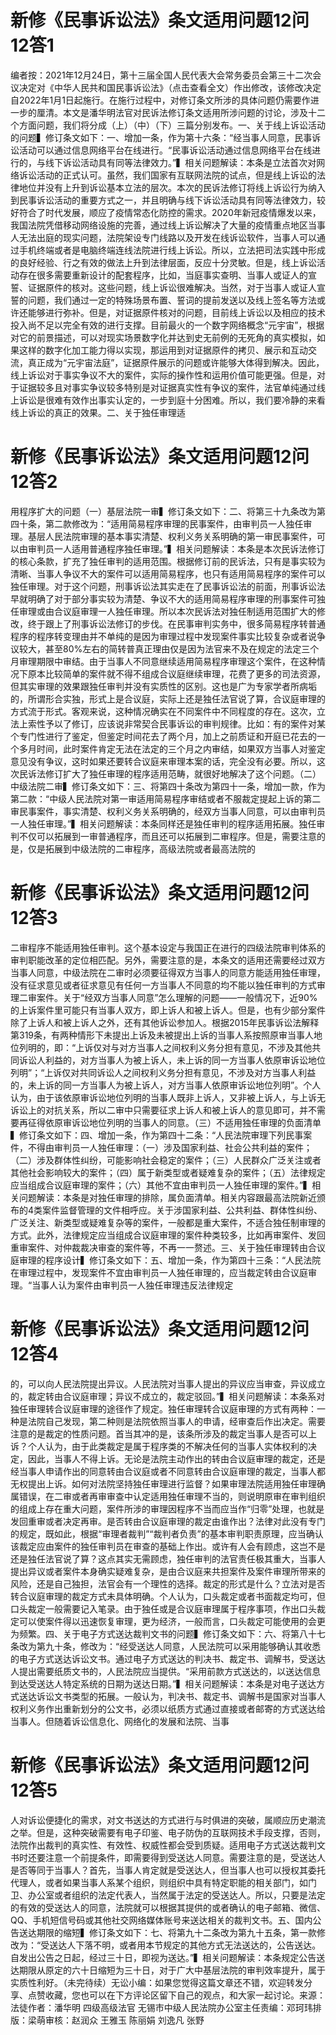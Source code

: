# 新修《民事诉讼法》条文适用问题12问12答1

编者按：2021年12月24日，第十三届全国人民代表大会常务委员会第三十二次会议决定对《中华人民共和国民事诉讼法》（点击查看全文）作出修改，该修改决定自2022年1月1日起施行。在施行过程中，对修订条文所涉的具体问题仍需要作进一步的厘清。本文是潘华明法官对民诉法修订条文适用所涉问题的讨论，涉及十二个方面问题，我们将分成（上）（中）（下）三篇分别发布。一、关于线上诉讼活动的问题▍修订条文如下：一、增加一条，作为第十六条：“经当事人同意，民事诉讼活动可以通过信息网络平台在线进行。“民事诉讼活动通过信息网络平台在线进行的，与线下诉讼活动具有同等法律效力。”▍相关问题解读：本条是立法首次对网络诉讼活动的正式认可。虽然，我们国家有互联网法院的试点，但是线上诉讼的法律地位并没有上升到诉讼基本立法的层次。本次的民诉法修订将线上诉讼行为纳入到民事诉讼活动的重要方式之一，并且明确与线下诉讼活动具有同等法律效力，较好符合了时代发展，顺应了疫情常态化防控的需求。2020年新冠疫情爆发以来，我国法院凭借移动网络设施的完善，通过线上诉讼解决了大量的疫情重点地区当事人无法出庭的现实问题，法院架设专门线路以及开发在线诉讼软件，当事人可以通过手机终端或者是电脑终端连线法院进行线上诉讼。所以，立法把司法实践中形成的良好经验、行之有效的做法上升到法律层面，反应十分灵敏。但是，线上诉讼活动存在很多需要重新设计的配套程序，比如，当庭事实查明、当事人或证人的宣誓、证据原件的核对。这些问题，线上诉讼很难解决。当然，对于当事人或证人宣誓的问题，我们通过一定的特殊场景布置、誓词的提前发送以及线上签名等方法或许还能够进行弥补。但是，对证据原件核对的问题，目前线上诉讼以及相应的技术投入尚不足以完全有效的进行支撑。目前最火的一个数字网络概念“元宇宙”，根据对它的前景描述，可以对现实场景数字化并达到史无前例的无死角的真实模拟，如果这样的数字化加工能力得以实现，那运用到对证据原件的拷贝、展示和互动交流，真正成为“元宇宙法庭”，证据原件展示的问题或许能够大体得到解决。因此，线上诉讼对于事实争议不大的案件，实际的操作性和运用价值可能更强。但是，对于证据较多且对事实争议较多特别是对证据真实性有争议的案件，法官单纯通过线上诉讼是很难有效作出事实认定的，一步到庭十分困难。所以，我们要冷静的来看线上诉讼的真正的效果。二、关于独任审理适

# 新修《民事诉讼法》条文适用问题12问12答2

用程序扩大的问题（一）基层法院一审▍修订条文如下：二、将第三十九条改为第四十条，第二款修改为：“适用简易程序审理的民事案件，由审判员一人独任审理。基层人民法院审理的基本事实清楚、权利义务关系明确的第一审民事案件，可以由审判员一人适用普通程序独任审理。”▍相关问题解读：本条是本次民诉法修订的核心条款，扩充了独任审判的适用范围。根据修订前的民诉法，只有是事实较为清晰、当事人争议不大的案件可以适用简易程序，也只有适用简易程序的案件可以独任审理。对于这个问题，刑事诉讼法其实走在了民事诉讼法的前面，刑事诉讼法早就明确了对于部分事实较为清楚、争议不大的适用简易程序审理的刑事案件可独任审理或由合议庭审理一人独任审理。所以本次民诉法对独任制适用范围扩大的修改，终于跟上了刑事诉讼法修订的步伐。在民事审判实务中，很多简易程序转普通程序的程序转变理由并不单纯的是因为审理过程中发现案件事实比较复杂或者说争议较大，甚至80%左右的简转普真正理由仅是因为法官来不及在规定的法定三个月审理期限中审结。由于当事人不同意继续适用简易程序审理这个案件，在这种情况下原本比较简单的案件就不得不组成合议庭继续审理，花费了更多的司法资源，但其实审理的效果跟独任审判并没有实质性的区别。这也是广为专家学者所病垢的，所谓形合实独，形式上是合议庭，实际上还是独任法官说了算，合议庭审理的方式流于形式。客观来说，这种情况确实在不同案件中不同程度的存在。这次，立法上索性予以了修订，应该说非常契合民事诉讼的审判规律。比如：有的案件对某个专门性进行了鉴定，但鉴定时间花去了两个月，加上之前质证和开庭已花去的一个多月时间，此时案件肯定无法在法定的三个月之内审结，如果双方当事人对鉴定意见没有争议，这时如果还要转合议庭来审理本案的话，完全没有必要。所以，这次民诉法修订扩大了独任审理的程序适用范畴，就很好地解决了这个问题。（二）中级法院二审▍修订条文如下：三、将第四十条改为第四十一条，增加一款，作为第二款：“中级人民法院对第一审适用简易程序审结或者不服裁定提起上诉的第二审民事案件，事实清楚、权利义务关系明确的，经双方当事人同意，可以由审判员一人独任审理。”▍相关问题解读：本条同样还是独任审判的程序适用拓展。独任审判不仅可以拓展到一审普通程序，而且还可以拓展到二审程序。但是，需要注意的是，仅是拓展到中级法院的二审程序，高级法院或者最高法院的

# 新修《民事诉讼法》条文适用问题12问12答3

二审程序不能适用独任审判。这个基本设定与我国正在进行的四级法院审判体系的审判职能改革的定位相匹配。另外，需要注意的是，本条文的适用还需要经过双方当事人同意，中级法院在二审时必须要征得双方当事人的同意方能适用独任审理，没有征求意见或者征求意见有任何一方当事人不同意的均不能以独任审判的方式审理二审案件。关于“经双方当事人同意”怎么理解的问题——一般情况下，近90%的上诉案件里可能只有当事人双方，即上诉人和被上诉人。但是，也有少部分案件除了上诉人和被上诉人之外，还有其他诉讼参加人。根据2015年民事诉讼法解释第319条，有两种情形下未提出上诉及未被提出上诉的当事人系按照原审当事人地位列明的，即：“上诉仅对与对方当事人之间权利义务分担有意见，不涉及其他共同诉讼人利益的，对方当事人为被上诉人，未上诉的同一方当事人依原审诉讼地位列明”；“上诉仅对共同诉讼人之间权利义务分担有意见，不涉及对方当事人利益的，未上诉的同一方当事人为被上诉人，对方当事人依原审诉讼地位列明”。个人认为，由于该依原审诉讼地位列明的当事人既非上诉人，又非被上诉人，与上诉无诉讼上的对抗关系，所以二审中只需要征求上诉人和被上诉人的意见即可，并不需要再征得依原审诉讼地位列明的当事人的同意。（三）不适用独任审理的负面清单▍修订条文如下：四、增加一条，作为第四十二条：“人民法院审理下列民事案件，不得由审判员一人独任审理：（一）涉及国家利益、社会公共利益的案件；（二）涉及群体性纠纷，可能影响社会稳定的案件；（三）人民群众广泛关注或者其他社会影响较大的案件；（四）属于新类型或者疑难复杂的案件；（五）法律规定应当组成合议庭审理的案件；（六）其他不宜由审判员一人独任审理的案件。”▍相关问题解读：本条是对独任审理的排除，属负面清单。相关内容跟最高法院新近颁布的4类案件监督管理的文件相呼应。关于涉国家利益、公共利益、群体性纠纷、广泛关注、新类型或疑难复杂等的案件，一般都是重大案件，不适合独任制审理的方式。此外，法律规定应当组成合议庭审理的案件种类较多，比如再审案件、发回重审案件、对仲裁裁决审查的案件等，不再一一赘述。三、关于独任审理转由合议庭审理的程序设计▍修订条文如下：五、增加一条，作为第四十三条：“人民法院在审理过程中，发现案件不宜由审判员一人独任审理的，应当裁定转由合议庭审理。“当事人认为案件由审判员一人独任审理违反法律规定

# 新修《民事诉讼法》条文适用问题12问12答4

的，可以向人民法院提出异议。人民法院对当事人提出的异议应当审查，异议成立的，裁定转由合议庭审理；异议不成立的，裁定驳回。”▍相关问题解读：本条系对独任审理转合议庭审理的途径作了规定。独任审理转合议庭审理的方式有两种：一种是法院自己发现，第二种则是法院依照当事人的申请，经审查后作出决定。需要注意的是裁定的性质问题。首当其冲的是，该条所涉及的裁定当事人是否可以上诉？个人认为，由于此类裁定是属于程序类的不解决任何的当事人实体权利的决定，因此，当事人不得上诉。无论是法院主动作出的转由合议庭审理的裁定，还是经当事人申请作出的同意转由合议庭或者不同意转由合议庭审理的裁定，当事人都无权提出上诉。如何对法院坚持独任审理进行监督？如果审理法院适用独任审理确属错误，在二审或者再审审查中认定适用独任审理不当的，则说明原审在审判组织的组成上存在重大问题，案件所涉的审理因程序不当而应当作“归零”处理，也就是发回重审或者决定再审。是否转由合议庭审理的裁定由谁作出？法律对此没有专门的规定，既如此，根据“审理者裁判”“裁判者负责”的基本审判职责原理，应当确认该裁定应由案件的独任审判员在审查的基础上作出。或许有人会有顾虑，这岂不是还是独任法官说了算？这点其实无需顾虑，独任审判的法官责任极其重大，当事人提出异议或者案件本身确实疑难复杂，是由合议庭来共担案件及案件审理所带来的风险，还是自己独担，法官会有一个理性的选择。裁定的形式是什么？立法对是否转合议庭审理的裁定方式未具体明确。个人认为，口头裁定或者书面裁定均可，但口头裁定一般需要记入笔录。由于独任或是合议庭审理属于程序事项，作出口头裁定可以使案件得以迅速恢复审理，更为经济，一般而言，口头裁定可能使用的会更为频繁。四、关于电子方式送达裁判文书的问题▍修订条文如下：六、将第八十七条改为第九十条，修改为：“经受送达人同意，人民法院可以采用能够确认其收悉的电子方式送达诉讼文书。通过电子方式送达的判决书、裁定书、调解书，受送达人提出需要纸质文书的，人民法院应当提供。“采用前款方式送达的，以送达信息到达受送达人特定系统的日期为送达日期。”▍相关问题解读：本条是对电子送达方式送达诉讼文书类型的拓展。一般认为，判决书、裁定书、调解书是国家对当事人权利义务作出重新划分的公文书，必须以纸质方式通过直接或者邮寄的方式送达给当事人。但随着诉讼信息化、网络化的发展和法院、当事

# 新修《民事诉讼法》条文适用问题12问12答5

人对诉讼便捷化的需求，对文书送达的方式进行与时俱进的突破，属顺应历史潮流之举。但是，这种突破需要有电子印鉴、电子防伪的互联网技术手段支撑，否则，法院作出裁判的真实性、有效性、权威性都会受到质疑。适用电子方式送达裁判文书时还要注意一个前提条件，即需要得到受送达人同意。需要注意的是，受送达人是否等同于当事人？首先，当事人肯定就是受送达人，但当事人也可以授权其委托代理人，或者如果当事人系某个组织，则组织中具有特定职能的相关部门，如门卫、办公室或者组织的法定代表人，当然属于法定的受送达人。所以，只要是法定的有效的受送达人的同意，法院就可以根据其提供的或者确认的电子邮箱、微信、QQ、手机短信号码或其他社交网络媒体账号来送达相关的裁判文书。五、国内公告送达期限的缩短▍修订条文如下：七、将第九十二条改为第九十五条，第一款修改为：“受送达人下落不明，或者用本节规定的其他方式无法送达的，公告送达。自发出公告之日起，经过三十日，即视为送达。”▍相关问题解读：本条规定公告送达期限从原定的六十日缩短为三十日，对于广大中基层法院的审判效率提升，属于实质性利好。（未完待续）无讼小编：如果您觉得这篇文章还不错，欢迎转发分享、点赞收藏，您也可以在下方评论区留下自己的观点，和大家一起讨论。来源：法徒作者：潘华明 四级高级法官 无锡市中级人民法院办公室主任责编：邓珂玮排版：梁萌审核：赵润众 王雅玉 陈丽娟 刘逸凡 张野

